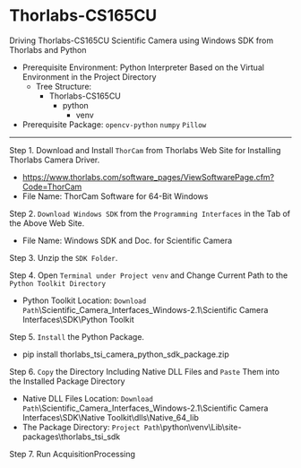 # Thorlabs-CS165CU
Driving Thorlabs-CS165CU Scientific Camera using Windows SDK from Thorlabs and Python
- Prerequisite Environment: Python Interpreter Based on the Virtual Environment in the Project Directory
  - Tree Structure:
    - Thorlabs-CS165CU
        - python
            - venv
- Prerequisite Package: ```opencv-python``` ```numpy``` ```Pillow``` 
---
Step 1. Download and Install ```ThorCam``` from Thorlabs Web Site for Installing Thorlabs Camera Driver.
- https://www.thorlabs.com/software_pages/ViewSoftwarePage.cfm?Code=ThorCam
- File Name: ThorCam Software for 64-Bit Windows

Step 2. ```Download Windows SDK``` from the ```Programming Interfaces``` in the Tab of the Above Web Site.
- File Name: Windows SDK and Doc. for Scientific Camera

Step 3. Unzip the ```SDK Folder```.

Step 4. Open ```Terminal under Project venv``` and Change Current Path to the ```Python Toolkit Directory```
- Python Toolkit Location: ```Download Path```\Scientific_Camera_Interfaces_Windows-2.1\Scientific Camera Interfaces\SDK\Python Toolkit

Step 5. ```Install``` the Python Package.
- pip install thorlabs_tsi_camera_python_sdk_package.zip

Step 6. ```Copy``` the Directory Including Native DLL Files and ```Paste``` Them into the Installed Package Directory
- Native DLL Files Location: ```Download Path```\Scientific_Camera_Interfaces_Windows-2.1\Scientific Camera Interfaces\SDK\Native Toolkit\dlls\Native_64_lib
- The Package Directory:  ```Project Path```\python\venv\Lib\site-packages\thorlabs_tsi_sdk

Step 7. Run AcquisitionProcessing
